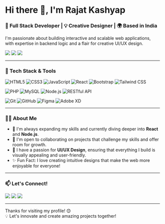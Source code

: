 <h1>Hi there 👋, I'm Rajat Kashyap</h1>
<h3>🚀 Full Stack Developer | 💡 Creative Designer | 🌍 Based in India</h3>

<p>
  I'm passionate about building interactive and scalable web applications, with expertise in backend logic and a flair for creative UI/UX design.
</p>

<div>
  <a href="mailto:rajatkashyap099@gmail.com"><img src="https://img.shields.io/badge/Email-me-red?style=flat-square&logo=gmail&logoColor=white"></a>
  <a href="https://www.linkedin.com/in/rajatkashyap099" target="_blank"><img src="https://img.shields.io/badge/LinkedIn-connect-blue?style=flat-square&logo=linkedin"></a>
  <a href="https://github.com/Rjtksp" target="_blank"><img src="https://img.shields.io/badge/GitHub-follow-black?style=flat-square&logo=github"></a>
</div>

---

### 💼 Tech Stack & Tools

<p>
  <!-- Frontend Technologies -->
  <img src="https://img.shields.io/badge/HTML5-%23E34F26.svg?&style=for-the-badge&logo=html5&logoColor=white" alt="HTML5"/>
  <img src="https://img.shields.io/badge/CSS3-%231572B6.svg?&style=for-the-badge&logo=css3&logoColor=white" alt="CSS3"/>
  <img src="https://img.shields.io/badge/JavaScript-%23F7DF1E.svg?&style=for-the-badge&logo=javascript&logoColor=black" alt="JavaScript"/>
  <img src="https://img.shields.io/badge/React-%2361DAFB.svg?&style=for-the-badge&logo=react&logoColor=black" alt="React"/>
  <img src="https://img.shields.io/badge/Bootstrap-%237952B3.svg?&style=for-the-badge&logo=bootstrap&logoColor=white" alt="Bootstrap"/>
  <img src="https://img.shields.io/badge/Tailwind_CSS-%2338B2AC.svg?&style=for-the-badge&logo=tailwind-css&logoColor=white" alt="Tailwind CSS"/>
</p>

<p>
  <!-- Backend Technologies -->
  <img src="https://img.shields.io/badge/PHP-%23777BB4.svg?&style=for-the-badge&logo=php&logoColor=white" alt="PHP"/>
  <img src="https://img.shields.io/badge/MySQL-%234479A1.svg?&style=for-the-badge&logo=mysql&logoColor=white" alt="MySQL"/>
  <img src="https://img.shields.io/badge/Node.js-%23339933.svg?&style=for-the-badge&logo=node.js&logoColor=white" alt="Node.js"/>
  <img src="https://img.shields.io/badge/REST_API-%2302569B.svg?&style=for-the-badge&logo=api&logoColor=white" alt="RESTful API"/>
</p>

<p>
  <!-- Tools and Platforms -->
  <img src="https://img.shields.io/badge/Git-%23F05032.svg?&style=for-the-badge&logo=git&logoColor=white" alt="Git"/>
  <img src="https://img.shields.io/badge/GitHub-%23181717.svg?&style=for-the-badge&logo=github&logoColor=white" alt="GitHub"/>
  <img src="https://img.shields.io/badge/Figma-%23F24E1E.svg?&style=for-the-badge&logo=figma&logoColor=white" alt="Figma"/>
  <img src="https://img.shields.io/badge/Adobe_XD-%23FF61F6.svg?&style=for-the-badge&logo=adobe-xd&logoColor=white" alt="Adobe XD"/>
</p>

---

### 🧑‍💻 About Me
- 🌱 I'm always expanding my skills and currently diving deeper into **React** and **Node.js**.
- 🤝 I'm open to collaborating on projects that challenge my skills and offer room for growth.
- 🎨 I have a passion for **UI/UX Design**, ensuring that everything I build is visually appealing and user-friendly.
- ✨ Fun Fact: I love creating intuitive designs that make the web more enjoyable for everyone!

---

### 📫 Let's Connect!
<div>
  <a href="mailto:rajatkashyap099@gmail.com"><img src="https://img.shields.io/badge/Email-me-red?style=for-the-badge&logo=gmail&logoColor=white"></a>
  <a href="https://www.linkedin.com/in/rajatkashyap099" target="_blank"><img src="https://img.shields.io/badge/LinkedIn-connect-blue?style=for-the-badge&logo=linkedin"></a>
  <a href="https://github.com/Rjtksp" target="_blank"><img src="https://img.shields.io/badge/GitHub-follow-black?style=for-the-badge&logo=github"></a>
</div>

---

<p>
  Thanks for visiting my profile! 😊<br>
  💡 Let's innovate and create amazing projects together!
</p>
